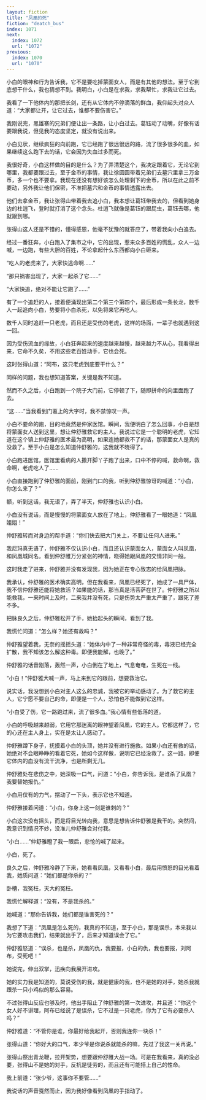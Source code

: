 ```yaml
---
layout: fiction
title: "凤凰的死"
fiction: "deatch_bus"
index: 1071
next:
  index: 1072
  url: "1072"
previous:
  index: 1070
  url: "1070"
---
```

小白的眼神和行为告诉我，它不是要吃掉蒙面女人，而是有其他的想法。至于它到底想干什么，我也猜想不到。我明白，小白是在求我，求我帮忙，求我让它过去。

我看了一下他体内的那把长剑，还有从它体内不停滴落的鲜血，我仰起头对众人道：“大家都让开，让它过去，谁都不要伤害它。”

我刚说完，黑雄寨的兄弟们便让出一条路，让小白过去。葛钰动了动嘴，好像有话要跟我说，但见我的态度坚定，就没有说出来。

小白见状，继续疯狂的向前跑，它已经跑了很远很远的路，流了很多很多的血，如果继续这么跑下去的话，它会因为失血过多而死。

我很好奇，小白这样做的目的是什么？为了弄清楚这个，我决定跟着它，无论它到哪里，我都要跟过去，至于金币的事情，我让徐圆圆带着兄弟们去墓穴里拿三万金币，多一个也不要拿。我现在还没有想好该怎么处理剩下的金币，所以在此之前不要动，另外我让他们保密，不准把墓穴和金币的事情透露出去。

他们去拿金币，我让张得山带着我去追小白，我本想让葛钰带我去的，但看到她身边的杜逍飞，登时就打消了这个念头。杜逍飞就像是葛钰的跟屁虫，葛钰去哪，他就跟到哪。

张得山这人还是不错的，懂得感恩，他毫不犹豫的就答应了，带着我向小白追去。

经过一番狂奔，小白跑入了集市之中，它的出现，惹来众多百姓的慌乱，众人一边喊，一边跑，有些大胆的百姓，不论拿起什么东西都向小白砸来。

“吃人的老虎来了，大家快逃命啊……”

“那只祸害出现了，大家一起杀了它……”

“大家快追，绝对不能让它跑了……”

有了一个追赶的人，接着便涌现出第二个第三个第四个，最后形成一条长龙，数千人一起追向小白，势要将小白杀死，以免将来它再吃人。

数千人同时追赶一只老虎，而且还是受伤的老虎，这样的场面，一辈子也就遇到这一回。

因为受伤流血的缘故，小白狂奔起来的速度越来越慢，越来越力不从心，我看得出来，它命不久矣，不用这些老百姓动手，它也会死。

这时张得山道：“阿布，这只老虎到底要干什么？”

同样的问题，我也想知道答案，关键是我不知道。

然而不久之后，小白跑到一个院子大门前，它停顿了下，随即拼命的向里面跑了去。

“这……”当我看到门匾上的大字时，我不禁惊叹一声。

小白不要命的跑，目的地竟然是仲家医馆。瞬间，我便明白了怎么回事，小白是想将蒙面女人送到这里，想让仲舒雅救它的主人。我说过它是一个聪明的老虎，它知道在这个镇上仲舒雅的医术最为高明，如果连她都救不了的话，那蒙面女人是真的没救了。至于小白是怎么知道仲舒雅的，这我就不晓得了。

小白跑进医馆，医馆里看病的人撒开脚丫子跑了出来，口中不停的喊，救命啊，救命啊，老虎吃人了……

小白直接跑到了仲舒雅的面前，刚到门口的我，听到仲舒雅惊讶的喊道：“小白，你怎么来了？”

额，听到这话，我无语了，弄了半天，仲舒雅也认识小白。

小白没有说话，而是慢慢的将蒙面女人放在了地上，仲舒雅看了一眼她道：“凤凰姐姐！”

仲舒雅转而对身边的帮手道：“你们快去把大门关上，不要让任何人进来。”

我尼玛真无语了，仲舒雅不仅认识小白，而且还认识蒙面女人，蒙面女人叫凤凰，和凤凰城同名。看到仲舒雅万分紧张的神情，晓得她跟凤凰的交情非同一般。

这时我走了进来，仲舒雅并没有发现我，因为她正在专心致志的给凤凰把脉。

我承认，仲舒雅的医术确实高明，但在我看来，凤凰已经死了，她成了一具尸体，我不信仲舒雅还能将她救活？如果能的话，那当真是活菩萨在世了。仲舒雅之所以能救我，一来时间上及时，二来我并没有死，只是伤势太严重太严重了，跟死了差不多。

把脉良久之后，仲舒雅松开了手，她抬起头的瞬间，看到了我。

我慌忙问道：“怎么样？她还有救吗？”

仲舒雅望着我，无奈的摇摇头道：“她体内中了一种非常奇怪的毒，毒液已经完全扩散，我不知该怎么解这种毒。即便我能解，也晚了。”

仲舒雅的话音刚落，轰然一声，小白倒在了地上，气息奄奄，生死在一线。

“小白！”仲舒雅大喊一声，马上来到它的跟前，想要救治它。

说实话，我没想到小白对主人这么的忠诚，我被它的举动感动了。为了救它的主人，它宁愿不要自己的命，即便是一个人，恐怕也不能做到它这样。

“小白受了伤，它一路跑过来，流了很多血。”我心情有些低落的道。

小白的呼吸越来越弱，它用它那迷离的眼神望着凤凰，它的主人。它都这样了，它的心还在主人身上，实在是太让人感动了。

仲舒雅蹲下身子，抚摸着小白的头顶，她并没有进行施救。如果小白还有救的话，她绝对不会眼睁睁的看着它死，她如今这样做，说明它已经没救了。这一路，即便它体内的血没有流干流净，也是所剩无几。

仲舒雅处在悲伤之中，她深吸一口气，问道：“小白，你告诉我，是谁杀了凤凰？我要替她报仇。”

小白用仅有的力气，摆动了一下头，表示它也不知道。

仲舒雅接着问道：“小白，你身上这一剑是谁刺的？”

小白这次没有摇头，而是将目光转向我，意思是想告诉仲舒雅是我干的。突然间，我意识到情况不妙，没准儿仲舒雅会对付我。

“小白……”仲舒雅瞪了我一眼后，悲怆的喊了起来。

小白，死了。

良久之后，仲舒雅冷静了下来，她看看凤凰，又看看小白，最后用愤怒的目光看着我，她质问道：“她们都是你杀的？”

卧槽，我冤枉，天大的冤枉。

我慌忙解释道：“没有，不是我杀的。”

她喊道：“那你告诉我，她们都是谁害死的？”

我想了下道：“凤凰是怎么死的，我真的不知道，至于小白，那是误杀，本来我以为它要攻击我们，结果就出手了，后来才知道误会了它。”

仲舒雅怒道：“误杀，也是杀，凤凰的仇，我要报，小白的仇，我也要报，刘阿布，受死吧！”

她说完，伸出双掌，迅疾向我展开进攻。

她的实力我是知道的，莫说受伤的我，就是健康的我，也不是她的对手，她杀我就跟杀一只小鸡似的那么容易。

不过张得山反应也够及时，他出手阻止了仲舒雅的第一次进攻，并且道：“你这个女人好不讲理，阿布已经说了是误杀，它不过是一只老虎，你为了它有必要杀人吗？”

仲舒雅道：“不管你是谁，你最好给我起开，否则我连你一块杀！”

张得山道：“你好大的口气，本少爷是你说杀就能杀的嘛，先过了我这一关再说。”

张得山祭出青龙鞭，拉开架势，想要跟仲舒雅大战一场。可是在我看来，真的没必要，张得山不是她的对手，反抗是徒劳的，而且还有可能搭上自己的性命。

我上前道：“张少爷，这事你不要管……”

我说话的声音戛然而止，因为我好像看到凤凰的手指动了。